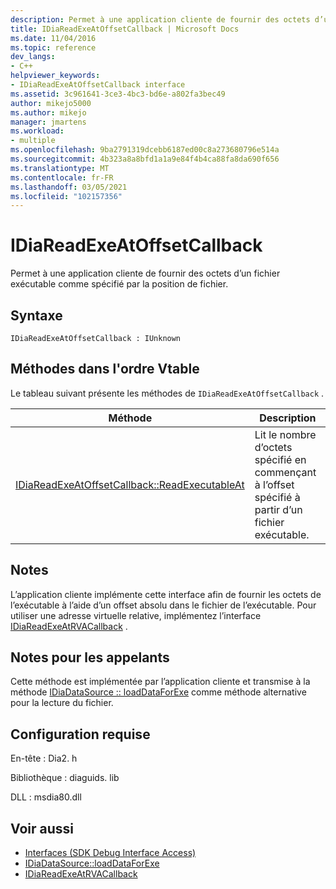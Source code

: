 ```yaml
---
description: Permet à une application cliente de fournir des octets d’un fichier exécutable comme spécifié par la position de fichier.
title: IDiaReadExeAtOffsetCallback | Microsoft Docs
ms.date: 11/04/2016
ms.topic: reference
dev_langs:
- C++
helpviewer_keywords:
- IDiaReadExeAtOffsetCallback interface
ms.assetid: 3c961641-3ce3-4bc3-bd6e-a802fa3bec49
author: mikejo5000
ms.author: mikejo
manager: jmartens
ms.workload:
- multiple
ms.openlocfilehash: 9ba2791319dcebb6187ed00c8a273680796e514a
ms.sourcegitcommit: 4b323a8a8bfd1a1a9e84f4b4ca88fa8da690f656
ms.translationtype: MT
ms.contentlocale: fr-FR
ms.lasthandoff: 03/05/2021
ms.locfileid: "102157356"
---
```

# <a name="idiareadexeatoffsetcallback"></a>IDiaReadExeAtOffsetCallback
Permet à une application cliente de fournir des octets d’un fichier exécutable comme spécifié par la position de fichier.

## <a name="syntax"></a>Syntaxe

```
IDiaReadExeAtOffsetCallback : IUnknown
```

## <a name="methods-in-vtable-order"></a>Méthodes dans l'ordre Vtable
 Le tableau suivant présente les méthodes de `IDiaReadExeAtOffsetCallback` .

|Méthode|Description|
|------------|-----------------|
|[IDiaReadExeAtOffsetCallback::ReadExecutableAt](../../debugger/debug-interface-access/idiareadexeatoffsetcallback-readexecutableat.md)|Lit le nombre d’octets spécifié en commençant à l’offset spécifié à partir d’un fichier exécutable.|

## <a name="remarks"></a>Notes
 L’application cliente implémente cette interface afin de fournir les octets de l’exécutable à l’aide d’un offset absolu dans le fichier de l’exécutable. Pour utiliser une adresse virtuelle relative, implémentez l’interface [IDiaReadExeAtRVACallback](../../debugger/debug-interface-access/idiareadexeatrvacallback.md) .

## <a name="notes-for-callers"></a>Notes pour les appelants
 Cette méthode est implémentée par l’application cliente et transmise à la méthode [IDiaDataSource :: loadDataForExe](../../debugger/debug-interface-access/idiadatasource-loaddataforexe.md) comme méthode alternative pour la lecture du fichier.

## <a name="requirements"></a>Configuration requise
 En-tête : Dia2. h

 Bibliothèque : diaguids. lib

 DLL : msdia80.dll

## <a name="see-also"></a>Voir aussi
- [Interfaces (SDK Debug Interface Access)](../../debugger/debug-interface-access/interfaces-debug-interface-access-sdk.md)
- [IDiaDataSource::loadDataForExe](../../debugger/debug-interface-access/idiadatasource-loaddataforexe.md)
- [IDiaReadExeAtRVACallback](../../debugger/debug-interface-access/idiareadexeatrvacallback.md)
